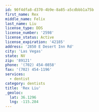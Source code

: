 ```yaml
---
id: 90f4dfa8-d370-4b9e-8a85-a5cdbbb1a75b
first_name: Rex
middle_name: Felix
last_name: Liu
license_type: DDS
license_number: '2598'
license_status: Active
license_expiration: '42185'
address: '2850 E Desert Inn Rd'
city: 'Las Vegas'
state: NV
zip: '89121'
phone: '(702) 454-0858'
fax: '(702) 454-1196'
services:
  - dentist
category: dentists
title: 'Rex Liu'
_geoloc:
  lat: 36.1296
  lng: -115.284
---
```

